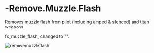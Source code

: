 # -Remove.Muzzle.Flash
Removes muzzle flash from pilot (including amped & silenced) and titan weapons.

fx_muzzle_flash_ changed to "".

![removemuzzleflash](https://user-images.githubusercontent.com/99835765/154819425-02feed4e-bbc7-4929-94e9-ecb5f9d8ca39.png)
